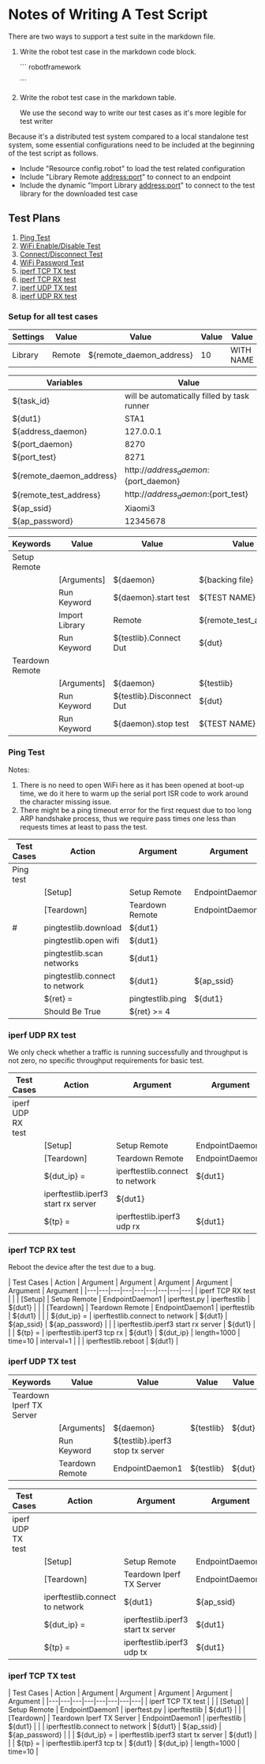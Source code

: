 # Notes of Writing A Test Script

There are two ways to support a test suite in the markdown file.

1. Write the robot test case in the markdown code block.

   \``` robotframework

   \```
2. Write the robot test case in the markdown table.

   We use the second way to write our test cases as it's more legible for test writer

Because it's a distributed test system compared to a local standalone test system, some essential configurations need to be included at the beginning of the test script as follows.

* Include "Resource config.robot" to load the test related configuration
* Include "Library Remote <address:port>" to connect to an endpoint
* Include the dynamic "Import Library <address:port>" to connect to the test library for the downloaded test case

## Test Plans

1. [Ping Test](#Ping_Test)
2. [WiFi Enable/Disable Test](#WiFi_Enable/Disable_Test)
3. [Connect/Disconnect Test](#Connect/Disconnect_Test)
4. [WiFi Password Test](#WiFi_Password_Test)
5. [iperf TCP TX test](#iperf_TCP_TX_test)
6. [iperf TCP RX test](#iperf_TCP_RX_test)
7. [iperf UDP TX test](#iperf_UDP_TX_test)
8. [iperf UDP RX test](#iperf_UDP_RX_test)

### Setup for all test cases

| Settings | Value | Value | Value | Value | Value |
|---|---|---|---|---|---|
| Library | Remote | ${remote_daemon_address} | 10 | WITH NAME | EndpointDaemon1 |

| Variables | Value |
|---|---|
| ${task_id} | will be automatically filled by task runner |
| ${dut1} | STA1 |
| ${address_daemon} | 127.0.0.1 |
| ${port_daemon} | 8270 |
| ${port_test} | 8271 |
| ${remote_daemon_address} | http://${address_daemon}:${port_daemon} |
| ${remote_test_address} | http://${address_daemon}:${port_test} |
| ${ap_ssid} | Xiaomi3 |
| ${ap_password} | 12345678 |

| Keywords | Value | Value | Value | Value | Value |
|---|---|---|---|---|---|
| Setup Remote |
| | [Arguments] | ${daemon} | ${backing file} | ${testlib} | ${dut} |
| | Run Keyword | ${daemon}.start test | ${TEST NAME} | ${backing file} | ${task_id} |
| | Import Library | Remote | ${remote_test_address} | WITH NAME | ${testlib} |
| | Run Keyword | ${testlib}.Connect Dut | ${dut} |
| Teardown Remote |
| | [Arguments] | ${daemon} | ${testlib} | ${dut} |
| | Run Keyword | ${testlib}.Disconnect Dut | ${dut} |
| | Run Keyword | ${daemon}.stop test | ${TEST NAME} | ${TEST STATUS} |

### Ping Test

Notes:

1. There is no need to open WiFi here as it has been opened at boot-up time, we do it here to warm up the serial port ISR code to work around the character missing issue.
2. There might be a ping timeout error for the first request due to too long ARP handshake process, thus we require pass times one less than requests times at least to pass the test.

| Test Cases | Action | Argument | Argument | Argument | Argument | Argument |
|---|---|---|---|---|---|---|
| Ping test |
| | [Setup] | Setup Remote | EndpointDaemon1 | pingtest.py | pingtestlib | ${dut1} |
| | [Teardown] | Teardown Remote | EndpointDaemon1 | pingtestlib | ${dut1} |
|#| pingtestlib.download | ${dut1} |
| | pingtestlib.open wifi | ${dut1} |
| | pingtestlib.scan networks | ${dut1} |
| | pingtestlib.connect to network | ${dut1} | ${ap_ssid} | ${ap_password} |
| | ${ret} = | pingtestlib.ping | ${dut1} | AP | 5 |
| | Should Be True | ${ret} >= 4 |

### iperf UDP RX test

We only check whether a traffic is running successfully and throughput is not zero, no specific throughput requirements for basic test.

| Test Cases | Action | Argument | Argument | Argument | Argument | Argument | Argument | Argument |
|---|---|---|---|---|---|---|---|---|
| iperf UDP RX test |
| | [Setup] | Setup Remote | EndpointDaemon1 | iperftest.py | iperftestlib | ${dut1} |
| | [Teardown] | Teardown Remote | EndpointDaemon1 | iperftestlib | ${dut1} |
| | ${dut_ip} = | iperftestlib.connect to network | ${dut1} | ${ap_ssid} | ${ap_password} |
| | iperftestlib.iperf3 start rx server | ${dut1} |
| | ${tp} = | iperftestlib.iperf3 udp rx | ${dut1} | ${dut_ip} | length=1000 | bandwidth=40M | time=10 | interval=1 |

### iperf TCP RX test
Reboot the device after the test due to a bug.

| Test Cases | Action | Argument | Argument | Argument | Argument | Argument | Argument |
|---|---|---|---|---|---|---|---|---|
| iperf TCP RX test |
| | [Setup] | Setup Remote | EndpointDaemon1 | iperftest.py | iperftestlib | ${dut1} |
| | [Teardown] | Teardown Remote | EndpointDaemon1 | iperftestlib | ${dut1} |
| | ${dut_ip} = | iperftestlib.connect to network | ${dut1} | ${ap_ssid} | ${ap_password} |
| | iperftestlib.iperf3 start rx server | ${dut1} |
| | ${tp} = | iperftestlib.iperf3 tcp rx | ${dut1} | ${dut_ip} | length=1000 | time=10 | interval=1 |
| | iperftestlib.reboot | ${dut1} |

### iperf UDP TX test
| Keywords | Value | Value | Value | Value | Value |
|---|---|---|---|---|---|
| Teardown Iperf TX Server |
| | [Arguments] | ${daemon} | ${testlib} | ${dut} |
| | Run Keyword | ${testlib}.iperf3 stop tx server |
| | Teardown Remote | EndpointDaemon1 | ${testlib} | ${dut} |

| Test Cases | Action | Argument | Argument | Argument | Argument | Argument | Argument |
|---|---|---|---|---|---|---|---|
| iperf UDP TX test |
| | [Setup] | Setup Remote | EndpointDaemon1 | iperftest.py | iperftestlib | ${dut1} |
| | [Teardown] | Teardown Iperf TX Server | EndpointDaemon1 | iperftestlib | ${dut1} |
| | iperftestlib.connect to network | ${dut1} | ${ap_ssid} | ${ap_password} |
| | ${dut_ip} = | iperftestlib.iperf3 start tx server | ${dut1} |
| | ${tp} = | iperftestlib.iperf3 udp tx | ${dut1} | ${dut_ip} | length=1000 | bandwidth=40M | time=10 |

### iperf TCP TX test

| Test Cases | Action | Argument | Argument | Argument | Argument | Argument |
|---|---|---|---|---|---|---|---|
| iperf TCP TX test |
| | [Setup] | Setup Remote | EndpointDaemon1 | iperftest.py | iperftestlib | ${dut1} |
| | [Teardown] | Teardown Iperf TX Server | EndpointDaemon1 | iperftestlib | ${dut1} |
| | iperftestlib.connect to network | ${dut1} | ${ap_ssid} | ${ap_password} |
| | ${dut_ip} = | iperftestlib.iperf3 start tx server | ${dut1} |
| | ${tp} = | iperftestlib.iperf3 tcp tx | ${dut1} | ${dut_ip} | length=1000 | time=10 |
